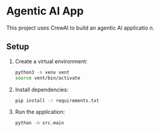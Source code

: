 # Agentic AI App

This project uses CrewAI to build an agentic AI applicatio  n.

## Setup

1. Create a virtual environment:
    ```bash
    python3 -m venv vent
    source vent/bin/activate
    ```

2. Install dependencies:
    ```bash
    pip install -r requirements.txt
    ```

3. Run the application:
    ```bash
    python -m src.main
    ```                                                                
